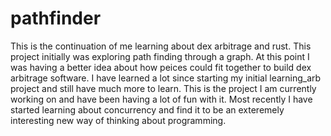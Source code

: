 # pathfinder

This is the continuation of me learning about dex arbitrage and rust.
This project initially was exploring path finding through a graph. At this point I was having a better idea about how peices could fit together 
to build dex arbitrage software. I have learned a lot since starting my initial learning_arb project and still have much more to learn. 
This is the project I am currently working on and have been having a lot of fun with it. Most recently I have started learning about concurrency and 
find it to be an exteremely interesting new way of thinking about programming.
